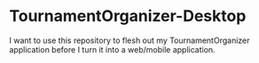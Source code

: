 # TournamentOrganizer-Desktop
I want to use this repository to flesh out my TournamentOrganizer application before I turn it into a web/mobile application.
